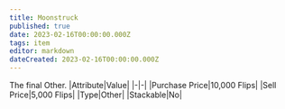 ```yaml
---
title: Moonstruck
published: true
date: 2023-02-16T00:00:00.000Z
tags: item
editor: markdown
dateCreated: 2023-02-16T00:00:00.000Z
---
```


The final Other.
|Attribute|Value|
|-|-|
|Purchase Price|10,000 Flips|
|Sell Price|5,000 Flips|
|Type|Other|
|Stackable|No|

